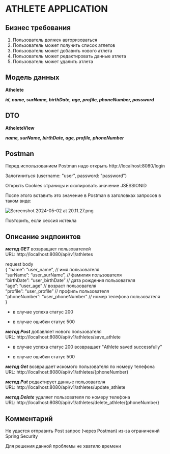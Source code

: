 # ATHLETE APPLICATION
## Бизнес требования

1. Пользователь должен авторизоваться
2. Пользователь может получить список атлетов 
3. Пользователь может добавить нового атлета
4. Пользователь может редактировать данные атлета
5. Пользователь может удалить атлета


## Модель данных

**Athelete**

***id, name, surName, birthDate, age, profile, 
phoneNumber, password***


## DTO

**AtheleteView**

***name, surName, birthDate, age, profile,
phoneNumber***

## Postman 

Перед использованием Postman надо открыть http://localhost:8080/login

Залогиниться (username: "user", password: "password")

Открыть Cookies страницы и скопировать значение JSESSIONID

После этого вставить это значение в Postman в заголовках запросов в таком виде:

![Screenshot 2024-05-02 at 20.11.27.png](..%2F..%2F..%2F..%2Fvar%2Ffolders%2Fn0%2F6p92qlr57lg50h015161bzp40000gp%2FT%2FTemporaryItems%2FNSIRD_screencaptureui_EfZjo7%2FScreenshot%202024-05-02%20at%2020.11.27.png)

Повторить, если сессия истекла


## Описание эндпоинтов

***метод GET*** возвращает пользователей<br/>
URL: http://localhost:8080/api/v1/athletes 

request body<br/>
{
“name”: “user_name”,  	// имя пользователя<br/>
“surName”: “user_surName”, // фамилия пользователя<br/>
“birthDate”: “user_birthDate”     	// дата рождения пользователя<br/>
“age”: “user_age”     	// возраст пользователя<br/>
“profile”: “user_profile”     	// профиль пользователя<br/>
“phoneNumber”: “user_phoneNumber”     	//  номер телефона пользователя<br/>
}

- в случае успеха
статус 200

- в случае ошибки
статус 500

***метод Post*** добавляет нового пользователя<br/>
URL: http://localhost:8080/api/v1/athletes/save_athlete

- в случае успеха
  статус 200
возвращает "Athlete saved successfully" 

- в случае ошибки
  статус 500

***метод Get*** возвращает искомого пользователя по номеру телефона<br/>
URL: http://localhost:8080/api/v1/athletes/{phoneNumber}



***метод Put*** редактирует данные пользователя<br/>
URL: http://localhost:8080/api/v1/athletes/update_athlete



***метод Delete*** удаляет пользователя по номеру телефона<br/>
URL: http://localhost:8080/api/v1/athletes/delete_athlete/{phoneNumber}



## Комментарий
Не удастся отправить Post запрос (через Postman) из-за ограничений Spring Security

Для решения данной проблемы не хватило времени



